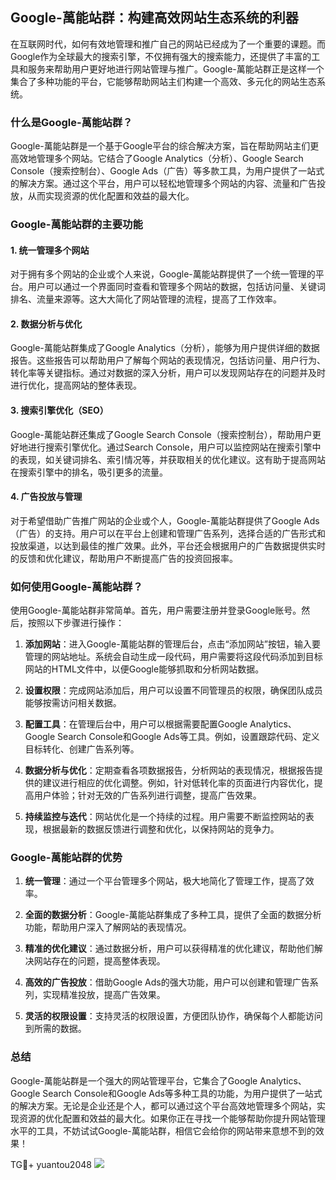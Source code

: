 ## Google-萬能站群：构建高效网站生态系统的利器

在互联网时代，如何有效地管理和推广自己的网站已经成为了一个重要的课题。而Google作为全球最大的搜索引擎，不仅拥有强大的搜索能力，还提供了丰富的工具和服务来帮助用户更好地进行网站管理与推广。Google-萬能站群正是这样一个集合了多种功能的平台，它能够帮助网站主们构建一个高效、多元化的网站生态系统。

### 什么是Google-萬能站群？

Google-萬能站群是一个基于Google平台的综合解决方案，旨在帮助网站主们更高效地管理多个网站。它结合了Google Analytics（分析）、Google Search Console（搜索控制台）、Google Ads（广告）等多款工具，为用户提供了一站式的解决方案。通过这个平台，用户可以轻松地管理多个网站的内容、流量和广告投放，从而实现资源的优化配置和效益的最大化。

### Google-萬能站群的主要功能

#### 1. 统一管理多个网站

对于拥有多个网站的企业或个人来说，Google-萬能站群提供了一个统一管理的平台。用户可以通过一个界面同时查看和管理多个网站的数据，包括访问量、关键词排名、流量来源等。这大大简化了网站管理的流程，提高了工作效率。

#### 2. 数据分析与优化

Google-萬能站群集成了Google Analytics（分析），能够为用户提供详细的数据报告。这些报告可以帮助用户了解每个网站的表现情况，包括访问量、用户行为、转化率等关键指标。通过对数据的深入分析，用户可以发现网站存在的问题并及时进行优化，提高网站的整体表现。

#### 3. 搜索引擎优化（SEO）

Google-萬能站群还集成了Google Search Console（搜索控制台），帮助用户更好地进行搜索引擎优化。通过Search Console，用户可以监控网站在搜索引擎中的表现，如关键词排名、索引情况等，并获取相关的优化建议。这有助于提高网站在搜索引擎中的排名，吸引更多的流量。

#### 4. 广告投放与管理

对于希望借助广告推广网站的企业或个人，Google-萬能站群提供了Google Ads（广告）的支持。用户可以在平台上创建和管理广告系列，选择合适的广告形式和投放渠道，以达到最佳的推广效果。此外，平台还会根据用户的广告数据提供实时的反馈和优化建议，帮助用户不断提高广告的投资回报率。

### 如何使用Google-萬能站群？

使用Google-萬能站群非常简单。首先，用户需要注册并登录Google账号。然后，按照以下步骤进行操作：

1. **添加网站**：进入Google-萬能站群的管理后台，点击“添加网站”按钮，输入要管理的网站地址。系统会自动生成一段代码，用户需要将这段代码添加到目标网站的HTML文件中，以便Google能够抓取和分析网站数据。
   
2. **设置权限**：完成网站添加后，用户可以设置不同管理员的权限，确保团队成员能够按需访问相关数据。

3. **配置工具**：在管理后台中，用户可以根据需要配置Google Analytics、Google Search Console和Google Ads等工具。例如，设置跟踪代码、定义目标转化、创建广告系列等。

4. **数据分析与优化**：定期查看各项数据报告，分析网站的表现情况，根据报告提供的建议进行相应的优化调整。例如，针对低转化率的页面进行内容优化，提高用户体验；针对无效的广告系列进行调整，提高广告效果。

5. **持续监控与迭代**：网站优化是一个持续的过程。用户需要不断监控网站的表现，根据最新的数据反馈进行调整和优化，以保持网站的竞争力。

### Google-萬能站群的优势

1. **统一管理**：通过一个平台管理多个网站，极大地简化了管理工作，提高了效率。

2. **全面的数据分析**：Google-萬能站群集成了多种工具，提供了全面的数据分析功能，帮助用户深入了解网站的表现情况。

3. **精准的优化建议**：通过数据分析，用户可以获得精准的优化建议，帮助他们解决网站存在的问题，提高整体表现。

4. **高效的广告投放**：借助Google Ads的强大功能，用户可以创建和管理广告系列，实现精准投放，提高广告效果。

5. **灵活的权限设置**：支持灵活的权限设置，方便团队协作，确保每个人都能访问到所需的数据。

### 总结

Google-萬能站群是一个强大的网站管理平台，它集合了Google Analytics、Google Search Console和Google Ads等多种工具的功能，为用户提供了一站式的解决方案。无论是企业还是个人，都可以通过这个平台高效地管理多个网站，实现资源的优化配置和效益的最大化。如果你正在寻找一个能够帮助你提升网站管理水平的工具，不妨试试Google-萬能站群，相信它会给你的网站带来意想不到的效果！

TG💪+ yuantou2048  ![](https://github.com/user-attachments/assets/42a5a4a5-fea9-4a1d-8aa0-73e57e430cca)
